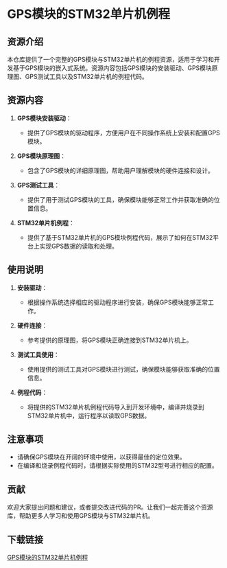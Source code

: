 # GPS模块的STM32单片机例程

## 资源介绍

本仓库提供了一个完整的GPS模块与STM32单片机的例程资源，适用于学习和开发基于GPS模块的嵌入式系统。资源内容包括GPS模块的安装驱动、GPS模块原理图、GPS测试工具以及STM32单片机的例程代码。

## 资源内容

1. **GPS模块安装驱动**：
   - 提供了GPS模块的驱动程序，方便用户在不同操作系统上安装和配置GPS模块。

2. **GPS模块原理图**：
   - 包含了GPS模块的详细原理图，帮助用户理解模块的硬件连接和设计。

3. **GPS测试工具**：
   - 提供了用于测试GPS模块的工具，确保模块能够正常工作并获取准确的位置信息。

4. **STM32单片机例程**：
   - 提供了基于STM32单片机的GPS模块例程代码，展示了如何在STM32平台上实现GPS数据的读取和处理。

## 使用说明

1. **安装驱动**：
   - 根据操作系统选择相应的驱动程序进行安装，确保GPS模块能够正常工作。

2. **硬件连接**：
   - 参考提供的原理图，将GPS模块正确连接到STM32单片机上。

3. **测试工具使用**：
   - 使用提供的测试工具对GPS模块进行测试，确保模块能够获取准确的位置信息。

4. **例程代码**：
   - 将提供的STM32单片机例程代码导入到开发环境中，编译并烧录到STM32单片机中，运行程序以读取GPS数据。

## 注意事项

- 请确保GPS模块在开阔的环境中使用，以获得最佳的定位效果。
- 在编译和烧录例程代码时，请根据实际使用的STM32型号进行相应的配置。

## 贡献

欢迎大家提出问题和建议，或者提交改进代码的PR。让我们一起完善这个资源库，帮助更多人学习和使用GPS模块与STM32单片机。

## 下载链接

[GPS模块的STM32单片机例程](https://pan.quark.cn/s/88197e5e6497)